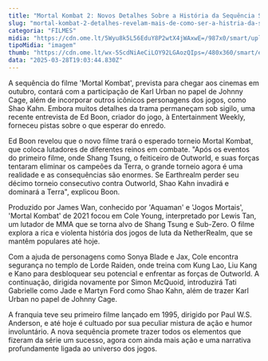 ```yaml
---
title: "Mortal Kombat 2: Novos Detalhes Sobre a História da Sequência São Revelados"
slug: "mortal-kombat-2-detalhes-revelam-mais-de-como-ser-a-histria-da-sequncia"
categoria: "FILMES"
midia: "https://cdn.ome.lt/5Wyu8k5L56EduY8P2wtX4jWAxwE=/987x0/smart/uploads/conteudo/fotos/mortal-kombat-2.png"
tipoMidia: "imagem"
thumb: "https://cdn.ome.lt/wx-5ScdNiAeCiLOY92LGAozQIps=/480x360/smart/extras/conteudos/mortal-kombat-2.png"
data: "2025-03-28T19:03:44.830Z"
---
```


A sequência do filme 'Mortal Kombat', prevista para chegar aos cinemas em outubro, contará com a participação de Karl Urban no papel de Johnny Cage, além de incorporar outros icônicos personagens dos jogos, como Shao Kahn. Embora muitos detalhes da trama permaneçam sob sigilo, uma recente entrevista de Ed Boon, criador do jogo, à Entertainment Weekly, forneceu pistas sobre o que esperar do enredo.

Ed Boon revelou que o novo filme trará o esperado torneio Mortal Kombat, que coloca lutadores de diferentes reinos em combate. "Após os eventos do primeiro filme, onde Shang Tsung, o feiticeiro de Outworld, e suas forças tentaram eliminar os campeões da Terra, o grande torneio agora é uma realidade e as consequências são enormes. Se Earthrealm perder seu décimo torneio consecutivo contra Outworld, Shao Kahn invadirá e dominará a Terra", explicou Boon.

Produzido por James Wan, conhecido por 'Aquaman' e 'Jogos Mortais', 'Mortal Kombat' de 2021 focou em Cole Young, interpretado por Lewis Tan, um lutador de MMA que se torna alvo de Shang Tsung e Sub-Zero. O filme explora a rica e violenta história dos jogos de luta da NetherRealm, que se mantêm populares até hoje.

Com a ajuda de personagens como Sonya Blade e Jax, Cole encontra segurança no templo de Lorde Raiden, onde treina com Kung Lao, Liu Kang e Kano para desbloquear seu potencial e enfrentar as forças de Outworld. A continuação, dirigida novamente por Simon McQuoid, introduzirá Tati Gabrielle como Jade e Martyn Ford como Shao Kahn, além de trazer Karl Urban no papel de Johnny Cage.

A franquia teve seu primeiro filme lançado em 1995, dirigido por Paul W.S. Anderson, e até hoje é cultuado por sua peculiar mistura de ação e humor involuntário. A nova sequência promete trazer todos os elementos que fizeram da série um sucesso, agora com ainda mais ação e uma narrativa profundamente ligada ao universo dos jogos.
